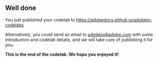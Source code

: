 ## Well done

You just published your codelab to https://adobedocs.github.io/adobeio-codelabs. 

Alternatively, you could send an email to adobeio@adobe.com with some introduction and codelab details, and we will take care of publishing it for you.  

**This is the end of the codelab. We hope you enjoyed it!**